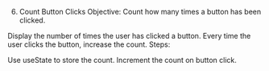 6. Count Button Clicks
Objective: Count how many times a button has been clicked.

Display the number of times the user has clicked a button.
Every time the user clicks the button, increase the count.
Steps:

Use useState to store the count.
Increment the count on button click.